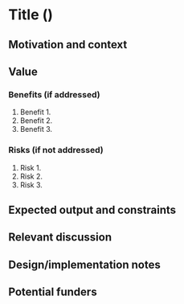 # Title ()

## Motivation and context

<!-- Describe what's the current situation, where this project fits in, where
does this proposal emerge from, etc. -->

## Value

<!-- Fill out the benefits and risks subsections below to help the community
understand the value/worth of carrying out this project. Write any general
comments here. -->

### Benefits (if addressed)

<!-- Enumerate how addressing this project would result in positive effects
for the libp2p stack, community, implementers (people _building_ libp2p),
downstream users (developers _using_ libp2p in their projects), etc. -->

1. Benefit 1.
2. Benefit 2.
3. Benefit 3.

### Risks (if not addressed)

<!-- Enumerate what would be harmed, damaged or rendered inefficient if the
community decides to discard this project (including possible worst case
scenarios). -->

1. Risk 1.
2. Risk 2.
3. Risk 3.

## Expected output and constraints

<!-- Describe what you'd expect to be delivered by whoever picks up this
bounty. Specify any timeline or scope constraints (e.g. "this needs to be
finished by end of October 2019 because...") -->

## Relevant discussion

<!-- If there has been past discussion about this project, provide pointers.
Plus points if you synthesize the gist. -->

## Design/implementation notes

<!-- Optional: if you have an idea in mind of how this would be accomplished,
write down your notes here. -->

## Potential funders

<!-- Optional: know of projects or organizations that would benefit from
seeing this project come to fruition? Enumerate them here, supplying some
context, and possibly mention the relevant people. -->
